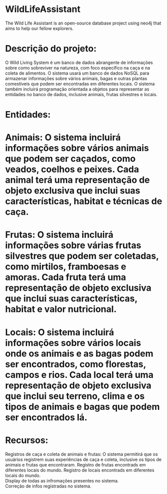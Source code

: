 # WildLifeAssistant
The Wild Life Assistant is an open-source database project using neo4j that aims to help our fellow explorers.

# Descrição do projeto: #  

  O Wild Living System é um banco de dados abrangente de informações sobre como sobreviver na natureza, com foco 
específico na caça e na coleta de alimentos. O sistema usará um banco de dados NoSQL para armazenar informações sobre 
vários animais, bagas e outras plantas comestíveis que podem ser encontradas em diferentes locais. O sistema também incluirá 
programação orientada a objetos para representar as entidades no banco de dados, inclusive animais, frutas silvestres e locais.

# Entidades: #
   # Animais: O sistema incluirá informações sobre vários animais que podem ser caçados, como veados, coelhos e peixes. Cada animal terá uma representação de objeto exclusiva que inclui suas características, habitat e técnicas de caça.
    
   # Frutas: O sistema incluirá informações sobre várias frutas silvestres que podem ser coletadas, como mirtilos, framboesas e amoras. Cada fruta terá uma representação de objeto exclusiva que inclui suas características, habitat e valor nutricional.
    
   # Locais: O sistema incluirá informações sobre vários locais onde os animais e as bagas podem ser encontrados, como florestas, campos e rios. Cada local terá uma representação de objeto exclusiva que inclui seu terreno, clima e os tipos de animais e bagas que podem ser encontrados lá.
 
# Recursos: #
    
   Registros de caça e coleta de animais e frutas: O sistema permitirá que os usuários registrem suas experiências de caça e coleta, inclusive os tipos de animais e frutas que encontraram. 
   Registro de frutas encontrads em diferentes locais do mundo.
   Registro de locais encontrads em diferentes locais do mundo.    
   Display de todas as infromações presentes no sistema.    
   Correção de infos registradas no sistema. 
